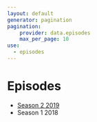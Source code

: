 ```yaml
---
layout: default
generator: pagination
pagination:
    provider: data.episodes
    max_per_page: 10
use:
  - episodes
---
```

# Episodes

- [Season 2 2019](/season/2) 
- Season 1 2018